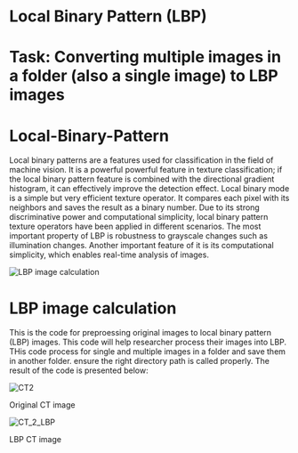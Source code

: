 # Local Binary Pattern (LBP)

# Task:  Converting multiple images in a folder (also a single image) to LBP images 

# Local-Binary-Pattern
Local binary patterns are a features used for classification in the field of machine vision. It is a powerful powerful feature in texture classification; if the local binary pattern feature is combined with the directional gradient histogram, it can effectively improve the detection effect. Local binary mode is a simple but very efficient texture operator. It compares each pixel with its neighbors and saves the result as a binary number. Due to its strong discriminative power and computational simplicity, local binary pattern texture operators have been applied in different scenarios. The most important property of LBP is robustness to grayscale changes such as illumination changes. Another important feature of it is its computational simplicity, which enables real-time analysis of images.


![LBP image calculation](https://user-images.githubusercontent.com/61402731/149645575-d0052b17-6484-4d13-bcb8-368d2823594d.png)

# LBP image calculation



This is the code for preproessing original images to local binary pattern (LBP) images. This code will help researcher process their images into LBP. THis code process for single and multiple images in a folder and save them in another folder. ensure the right directory path is called properly. The result of the code is presented below:



![CT2](https://user-images.githubusercontent.com/61402731/149645426-baf7ff76-7d1a-4efa-8006-b053db232d9b.png)

Original CT image










![CT_2_LBP](https://user-images.githubusercontent.com/61402731/149645424-14478e74-4d7c-42ea-a7b9-425e71d77782.jpg)

LBP CT image









